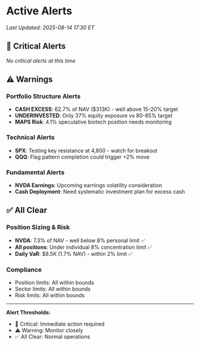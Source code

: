 # Active Alerts

*Last Updated: 2025-08-14 17:30 ET*

## 🚨 Critical Alerts

*No critical alerts at this time*

## ⚠️ Warnings

### Portfolio Structure Alerts
- **CASH EXCESS**: 62.7% of NAV ($313K) - well above 15-20% target
- **UNDERINVESTED**: Only 37% equity exposure vs 80-85% target
- **MAPS Risk**: 4.1% speculative biotech position needs monitoring

### Technical Alerts  
- **SPX**: Testing key resistance at 4,800 - watch for breakout
- **QQQ**: Flag pattern completion could trigger +2% move

### Fundamental Alerts
- **NVDA Earnings**: Upcoming earnings volatility consideration
- **Cash Deployment**: Need systematic investment plan for excess cash

## ✅ All Clear

### Position Sizing & Risk
- **NVDA**: 7.3% of NAV - well below 8% personal limit ✅
- **All positions**: Under individual 8% concentration limit ✅
- **Daily VaR**: $8.5K (1.7% NAV) - within 2% limit ✅

### Compliance
- Position limits: All within bounds
- Sector limits: All within bounds  
- Risk limits: All within bounds

---

**Alert Thresholds:**
- 🚨 Critical: Immediate action required
- ⚠️ Warning: Monitor closely
- ✅ All Clear: Normal operations